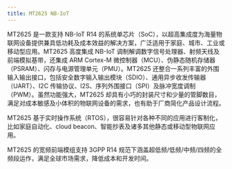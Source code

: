 ```yaml
---
title: MT2625 NB-IoT
---
```



MT2625 是一款支持 NB-IoT R14 的系统单芯片（SoC），以超高集成度为海量物联网设备提供兼具低功耗及成本效益的解决方案，广泛适用于家庭、城市、工业或移动型应用。MT2625 高度集成 NB-IoT 调制解调数字信号处理器、射频天线及前端模拟基带，还集成 ARM Cortex-M 微控制器（MCU）、伪静态随机存储器（PSRAM）、闪存与电源管理单元（PMU）。MT2625 还整合一系列丰富的外围输入输出接口，包括安全数字输入输出模块（SDIO）、通用异步收发传输器（UART）、I2C 传输协议、I2S、序列外围接口（SPI）及脉冲宽度调制（PWM）。虽然功能强大，MT2625 却具有小巧的封装尺寸和少量的管脚数目，满足对成本敏感及小体积的物联网设备的需求，也有助于厂商简化产品设计流程。

MT2625 基于实时操作系统（RTOS），很容易针对各种不同的应用进行客制化，比如家庭自动化、cloud beacon、智能抄表及诸多其他静态或移动型物联网应用。

MT2625 的宽频前端模组支持 3GPP R14 规范下涵盖超低频/低频/中频/四频的全频段运作，满足全球市场需求，降低成本和开发时间。

